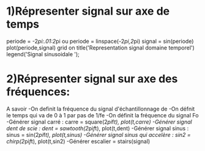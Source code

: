 
# 1)Répresenter signal sur axe de temps

periode = -2*pi:.01:2*pi ou periode = linspace(-2*pi,2*pi)
signal = sin(periode)
plot(periode,signal)
grid on
title('Representation signal domaine temporel')
legend('Signal sinusoidale ');

# 2)Répresenter signal sur axe des fréquences:

A savoir
-On definit la fréquence du signal d'échantillonnage de
-On défnit le temps qui va de 0 à 1 par pas de 1/fe
-On définit la fréquence du signal Fo
-Générer signal carré : carre = square(2*pi*f*t), plot(t,carre)
-Générer signal dent de scie : dent = sawtooth(2*pi*f*t), plot(t,dent)
-Générer signal sinus : sinus = sin(2*pi*f*t), plot(t,sinus)
-Générer signal sinus qui accelère : sin2 = chirp(2*pi*f*t), plot(t,sin2)
-Générer escalier = stairs(signal)